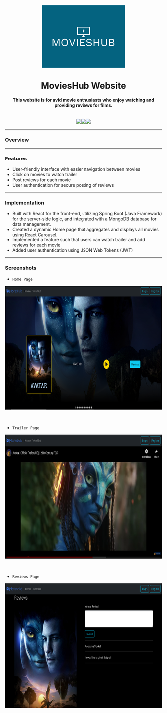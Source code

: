 <p align="center">
  <img height=200px src="./Images/movieshub-logo.png" alt="MoviesHub Logo"> </a>
</p>

<h1 align="center">MoviesHub Website</h1>
<div align="center">
     <h4 align="center">
       This website is for avid movie enthusiasts who enjoy watching and providing reviews for films.
     </h4>
     <br/>
     <img src="https://img.shields.io/badge/React-20232A?style=for-the-badge&logo=react&logoColor=61DAFB"/><img  
       src="https://img.shields.io/badge/Spring_Boot-F2F4F9?style=for-the-badge&logo=spring-boot"/><img 
       src="https://img.shields.io/badge/MongoDB-4EA94B?style=for-the-badge&logo=mongodb&logoColor=white"/> 

</div>

-----------------------------------------
### Overview



-----------------------------------------

### Features

* User-friendly interface with easier navigation between movies
* Click on movies to watch trailer
* Post reviews for each movie
* User authentication for secure posting of reviews

-----------------------------------------

### Implementation
* Built with React for the front-end, utilizing Spring Boot (Java Framework) for the server-side logic, and integrated with a MongoDB database for data management.
* Created a dynamic Home page that aggregates and displays all movies using React Carousel.
* Implemented a feature such that users can watch trailer and add reviews for each movie
* Added user authentication using JSON Web Tokens (JWT)

-----------------------------------------

### Screenshots
* `Home Page`
  
<p align="center">
 <img height=400px src="./Images/Home_Page.PNG" alt="Home page img">
</p>

<br>

* `Trailer Page`
  
<p align="center">
 <img height=400px src="./Images/Trailer.PNG" alt="Trailer page img">
</p>

<br>

* `Reviews Page`
  
<p align="center">
 <img height=400px src="./Images/Reviews_Page.PNG" alt="Reviews page img">
</p>
